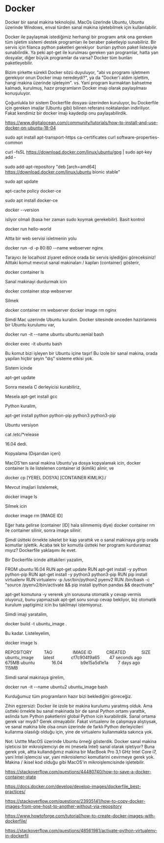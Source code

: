 # Docker

Docker bir sanal makina teknolojisi. MacOs üzerinde Ubuntu, Ubuntu
üzerinde Windows, envai türden sanal makina işletebilmek için
kullanılabilir.

Docker ile paylaşmak istediğimiz herhangi bir programı artık ona
gereken tüm işletim sistemi destek programları ile beraber paketleyip
sunabiliriz. Bir servis için filanca python paketleri gerekiyor 
bunları python paket listesiyle sunabilirdik. Ya peki apt-get ile
kurulması gereken yan programlar, hatta yan dosyalar, diğer büyük
programlar da varsa? Docker tüm bunları paketleyebilir.

Bizim şirkette sürekli Docker sözü duyuluyor, "abi _vs_ programı
işletmem gerekiyor onun Docker imajı neredeydi?", ya da "Docker'i
aldım işlettim, hangi makina üzerinde işleteyim". vs. Yani program
kurmaktan bahsetme kalmadı, kurulmuş, hazır programların Docker imajı
olarak paylaşılması konuşuluyor.

Çoğunlukla bir sistem Dockerfile dosyası üzerinden kuruluyor, bu
Dockerfile için gereken imajlar (Ubuntu gibi) bilinen referans
noktalardan indiriliyor. Fakat kendimiz bir docker imajı kaydedip onu
paylaşabilirdik.

https://www.digitalocean.com/community/tutorials/how-to-install-and-use-docker-on-ubuntu-18-04

sudo apt install apt-transport-https ca-certificates curl software-properties-common

curl -fsSL https://download.docker.com/linux/ubuntu/gpg | sudo apt-key add -

sudo add-apt-repository "deb [arch=amd64] https://download.docker.com/linux/ubuntu bionic stable"

sudo apt update

apt-cache policy docker-ce

sudo apt install docker-ce

docker --version

isliyor olmali (basa her zaman sudo koymak gerekebilir). Basit kontrol

docker run hello-world

Altta bir web servisi isletmenin yolu

docker run -d -p 80:80 --name webserver nginx

Tarayıcı ile localhost ziyaret edince orada bir servis işlediğini
göreceksiniz! Alttaki komut mevcut sanal makinaları / kapları
(container) gösterir,

docker container ls

Sanal makinayi durdurmak icin

docker container stop webserver

Silmek

docker container rm webserver
docker image rm nginx

Simdi Mac uzerinde Ubuntu kuralim. Docker sitesinde onceden
hazirlanmis bir Ubuntu kurulumu var,

docker run -it --name ubuntu ubuntu:xenial bash

docker exec -it ubuntu bash

Bu komut bizi işleyen bir Ubuntu içine taşır! Bu izole bir sanal
makina, orada yapılan hiçbir şeyin "dış" sisteme etkisi yok.

Sistem icinde

apt-get update

Sonra mesela C derleyicisi kurabiliriz,

Mesela apt-get install gcc

Python kuralim,

apt-get install python python-pip python3 python3-pip

Ubuntu versiyon

cat /etc/*release

16.04 dedi.

Kopyalama (Dışarıdan içeri)

MacOS'ten sanal makina Ubuntu'ya dosya kopyalamak icin, docker
container ls ile listelenen container id (kimlik) alinir, ve

docker cp [YEREL DOSYA] [CONTAINER KIMLIK]:/

Mevcut imajlari listelemek,

docker image ls

Silmek icin

docker image rm [IMAGE ID]

Eğer hata gelirse (container [ID] hala silinmemiş diye) docker
container rm ile container silinir, sonra image silinir.

Şimdi üstteki örnekte iskelet bir kap yarattık ve o sanal makinaya
girip orada komutlar işlettik. Acaba tek bir komutla üstteki her
programı kurduramaz mıyız? Dockerfile yaklaşımı ile evet.

Bir Dockerfile icinde alttakileri yazalim,

FROM ubuntu:16.04
RUN apt-get update
RUN apt-get install -y python python-pip
RUN apt-get install -y python3 python3-pip
RUN pip install virtualenv
RUN virtualenv -p /usr/bin/python2 pyenv2
RUN /bin/bash -c "source /pyenv2/bin/activate && pip install ipython pandas && deactivate"

apt-get komutuna -y vererek y/n sorusuna otomatik y cevap vermis
oluyoruz, bunu yapmazsak apt-get soru sorup cevap bekliyor, biz
otomatik kurulum yaptigimiz icin bu takilmayi istemiyoruz.

Simdi imaji yaratalim,

docker build -t ubuntu_image .

Bu kadar. Listeleyelim,

docker image ls

REPOSITORY          TAG                 IMAGE ID            CREATED             SIZE
ubuntu_image        latest              cf7c904f9a65        47 seconds ago      675MB
ubuntu              16.04               b9e15a5d1e1a        7 days ago          115MB

Simdi sanal makinaya girelim,

docker run -it --name ubuntu2 ubuntu_image bash

Kurduğumuz tüm programların hazır bizi beklediğini göreceğiz.

Zihin egzersizi: Docker ile izole bir makina kurulumu yaratmış
olduk. Ama üstteki örnekte bu sanal makinada bir de sanal Python
ortamı yarattık, aslinda tum Python paketlerini global Python icin
kurabilirdik. Sanal ortama gerek var mıydı? Gerek olmayabilir. Fakat
virtualenv ile çalışmaya alıştıysak, ve sanal makina bile olsa onun
üzerinde de farklı Python derleyicileri kullanma olasılığı olduğu
için, yine de virtualenv kullanmakta sakınca yok.

Not: Usttte MacOS üzerinde Ubuntu örneği gösterdik. Docker sanal
makina işleticisi bir mikroişlemciyi de mi (mesela Intel) sanal olarak
işletiyor? Buna gerek yok, altta kullandığımız makina bir MacBook Pro
3,1 GHz Intel Core i7, yani Intel işlemcisi var, yani mikroislemci
komutlarini cevirmeye gerek yok. Makina / ikisel kod olduğu gibi
MacOS'in mikroişlemcisinde işletebilir.

https://stackoverflow.com/questions/44480740/how-to-save-a-docker-container-state

https://docs.docker.com/develop/develop-images/dockerfile_best-practices/

https://stackoverflow.com/questions/23935141/how-to-copy-docker-images-from-one-host-to-another-without-via-repository

https://www.howtoforge.com/tutorial/how-to-create-docker-images-with-dockerfile/

https://stackoverflow.com/questions/48561981/activate-python-virtualenv-in-dockerfil



